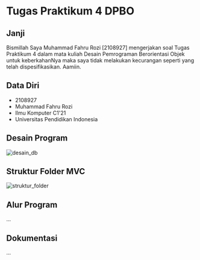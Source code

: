 # Tugas Praktikum 4 DPBO

## Janji

Bismillah Saya Muhammad Fahru Rozi [2108927] mengerjakan soal Tugas Praktikum 4 dalam mata kuliah Desain Pemrograman Berorientasi Objek untuk keberkahanNya maka saya tidak melakukan kecurangan seperti yang telah dispesifikasikan. Aamiin.

## Data Diri

- 2108927
- Muhammad Fahru Rozi
- Ilmu Komputer C1'21
- Universitas Pendidikan Indonesia

## Desain Program

![desain_db](https://github.com/MuhammadFahru/TP4DPBO2023C1/assets/59097913/bd44f5d6-a2b9-4bd2-b176-011dddbde890)

## Struktur Folder MVC

![struktur_folder](https://github.com/MuhammadFahru/TP4DPBO2023C1/assets/59097913/8c23772b-4cda-460f-a8d0-32a3f23a8333)

## Alur Program
...

## Dokumentasi
...
